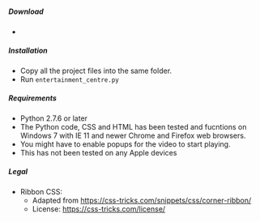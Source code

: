 ##### Download
- 

##### Installation
- Copy all the project files into the same folder.
- Run `entertainment_centre.py`

##### Requirements
- Python 2.7.6 or later
- The Python code, CSS and HTML has been tested and fucntions on Windows 7 with IE 11 and newer Chrome and Firefox web browsers.
- You might have to enable popups for the video to start playing.
- This has not been tested on any Apple devices

##### Legal
* Ribbon CSS:
  - Adapted from https://css-tricks.com/snippets/css/corner-ribbon/
  - License: https://css-tricks.com/license/
